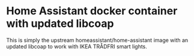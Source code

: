 # Home Assistant docker container with updated libcoap

This is simply the upstream homeassistant/home-assistant image with an
updated libcoap to work with IKEA TRÅDFRI smart lights.

